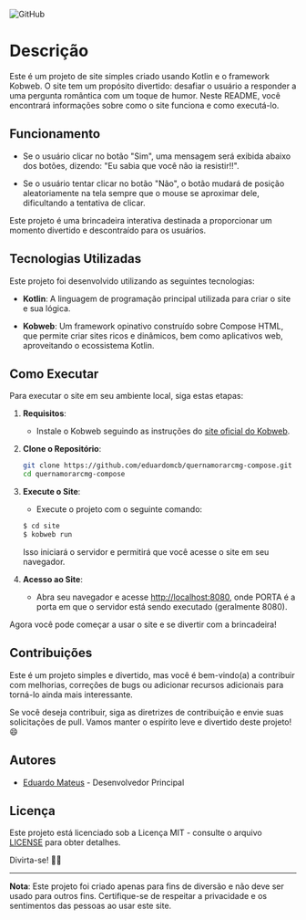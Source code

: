 ![GitHub](https://img.shields.io/github/license/eduardomcb/quer-namorar-cmg-compose)
# Descrição

Este é um projeto de site simples criado usando Kotlin e o framework Kobweb. O site tem um propósito divertido: desafiar o usuário a responder a uma pergunta romântica com um toque de humor. Neste README, você encontrará informações sobre como o site funciona e como executá-lo.

## Funcionamento

- Se o usuário clicar no botão "Sim", uma mensagem será exibida abaixo dos botões, dizendo: "Eu sabia que você não ia resistir!!".

- Se o usuário tentar clicar no botão "Não", o botão mudará de posição aleatoriamente na tela sempre que o mouse se aproximar dele, dificultando a tentativa de clicar.

Este projeto é uma brincadeira interativa destinada a proporcionar um momento divertido e descontraído para os usuários.

## Tecnologias Utilizadas

Este projeto foi desenvolvido utilizando as seguintes tecnologias:

- **Kotlin**: A linguagem de programação principal utilizada para criar o site e sua lógica.

- **Kobweb**: Um framework opinativo construído sobre Compose HTML, que permite criar sites ricos e dinâmicos, bem como aplicativos web, aproveitando o ecossistema Kotlin.

## Como Executar

Para executar o site em seu ambiente local, siga estas etapas:

1. **Requisitos**:
   - Instale o Kobweb seguindo as instruções do [site oficial do Kobweb](https://kobweb.varabyte.com/).

2. **Clone o Repositório**:
   ```bash
   git clone https://github.com/eduardomcb/quernamorarcmg-compose.git
   cd quernamorarcmg-compose
   ```

3. **Execute o Site**:
   - Execute o projeto com o seguinte comando:
   ```bash
   $ cd site
   $ kobweb run
   ```
   Isso iniciará o servidor e permitirá que você acesse o site em seu navegador.

4. **Acesso ao Site**:
   - Abra seu navegador e acesse [http://localhost:8080](http://localhost:8080), onde PORTA é a porta em que o servidor está sendo executado (geralmente 8080).

Agora você pode começar a usar o site e se divertir com a brincadeira!

## Contribuições

Este é um projeto simples e divertido, mas você é bem-vindo(a) a contribuir com melhorias, correções de bugs ou adicionar recursos adicionais para torná-lo ainda mais interessante.

Se você deseja contribuir, siga as diretrizes de contribuição e envie suas solicitações de pull. Vamos manter o espírito leve e divertido deste projeto! 😄

## Autores

- [Eduardo Mateus](https://github.com/eduardomcb) - Desenvolvedor Principal

## Licença

Este projeto está licenciado sob a Licença MIT - consulte o arquivo [LICENSE](LICENSE) para obter detalhes.

Divirta-se! 🎉😄

---

**Nota**: Este projeto foi criado apenas para fins de diversão e não deve ser usado para outros fins. Certifique-se de respeitar a privacidade e os sentimentos das pessoas ao usar este site.